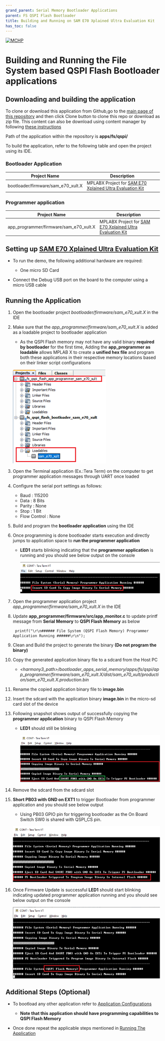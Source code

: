 ```yaml
---
grand_parent: Serial Memory Bootloader Applications
parent: FS QSPI Flash Bootloader
title: Building and Running on SAM E70 Xplained Ultra Evaluation Kit
has_toc: false
---
```


[![MCHP](https://www.microchip.com/ResourcePackages/Microchip/assets/dist/images/logo.png)](https://www.microchip.com)

# Building and Running the File System based QSPI Flash Bootloader applications

## Downloading and building the application

To clone or download this application from Github,go to the [main page of this repository](https://github.com/Microchip-MPLAB-Harmony/bootloader_apps_serial_memory) and then click Clone button to clone this repo or download as zip file. This content can also be download using content manager by following [these instructions](https://github.com/Microchip-MPLAB-Harmony/contentmanager/wiki)

Path of the application within the repository is **apps/fs/qspi/**

To build the application, refer to the following table and open the project using its IDE.

### Bootloader Application

| Project Name      | Description                                    |
| ----------------- | ---------------------------------------------- |
| bootloader/firmware/sam_e70_xult.X    | MPLABX Project for [SAM E70 Xplained Ultra Evaluation Kit](https://www.microchip.com/DevelopmentTools/ProductDetails/PartNO/DM320113)|


### Programmer application

| Project Name      | Description                                    |
| ----------------- | ---------------------------------------------- |
| app_programmer/firmware/sam_e70_xult.X    | MPLABX Project for [SAM E70 Xplained Ultra Evaluation Kit](https://www.microchip.com/DevelopmentTools/ProductDetails/PartNO/DM320113)|

## Setting up [SAM E70 Xplained Ultra Evaluation Kit](https://www.microchip.com/DevelopmentTools/ProductDetails/PartNO/DM320113)

- To run the demo, the following additional hardware are required:
    - One micro SD Card

- Connect the Debug USB port on the board to the computer using a micro USB cable

## Running the Application

1. Open the bootloader project *bootloader/firmware/sam_e70_xult.X* in the IDE

2. Make sure that the *app_programmer/firmware/sam_e70_xult.X* is added as a loadable project to bootloader application
    - As the QSPI Flash memory may not have any valid binary **required by bootloader** for the first time, Adding the **app_programmer as loadable** allows MPLAB X to create a **unified hex file** and program both these applications in their respective memory locations based on their linker script configurations

    ![mplab_loadable_sam_e70_xult](./images/mplab_loadable_sam_e70_xult.png)

3. Open the Terminal application (Ex.:Tera Term) on the computer to get programmer application messages through UART once loaded
4. Configure the serial port settings as follows:
    - Baud : 115200
    - Data : 8 Bits
    - Parity : None
    - Stop : 1 Bit
    - Flow Control : None

5. Build and program the **bootloader application** using the IDE

6. Once programming is done bootloader starts execution and directly jumps to application space to **run the programmer application**
    - **LED1** starts blinking indicating that the **programmer application** is running and you should see below output on the console

        ![fs_serial_mem_console_bootup](./images/fs_serial_mem_console_bootup.png)

7. Open the programmer application project *app_programmer/firmware/sam_e70_xult.X* in the IDE

8. Update **app_programmer/firmware/src/app_monitor.c** to update printf message from **Serial Memory** to **QSPI Flash Memory** as below

        printf("\r\n###### File System (QSPI Flash Memory) Programmer Application Running ######\r\n");

9. Clean and Build the project to generate the binary **(Do not program the binary)**

10. Copy the generated application binary file to a sdcard from the Host PC
    - *\<harmony3_path\>/bootloader_apps_serial_memory/apps/fs/qspi/app_programmer/firmware/sam_e70_xult.X/dist/sam_e70_xult/production/sam_e70_xult.X.production.bin*

11. Rename the copied application binary file to **image.bin**

12. Insert the sdcard with the application binary **image.bin** in the micro-sd card slot of the device

13. Following snapshot shows output of successfully copying the **programmer application** binary to QSPI Flash Memory
    - **LED1** should still be blinking

        ![fs_serial_mem_console_copying_sam_e70](./images/fs_serial_mem_console_copying_sam_e70.png)

14. Remove the sdcard from the sdcard slot

15. **Short PB03 with GND on EXT1** to trigger Bootloader from programmer application and you should see below output
    - Using PB03 GPIO pin for triggering bootloader as the On Board Switch SW0 is shared with QSPI_CS pin.

    ![fs_serial_mem_console_trigger_sam_e70](./images/fs_serial_mem_console_trigger_sam_e70.png)

11. Once Firmware Update is successful **LED1** should start blinking indicating updated programmer application running and you should see below output on the console

    ![fs_serial_mem_console_updated_sam_e70](./images/fs_serial_mem_console_updated_sam_e70.png)

## Additional Steps (Optional)
- To bootload any other application refer to [Application Configurations](../../../docs/readme_configure_application_sam.md)
    - **Note that this application should have programming capabilities to QSPI Flash Memory**

- Once done repeat the applicable steps mentioned in [Running The Application](#running-the-application)
